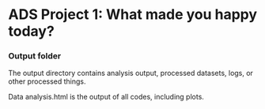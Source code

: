 # ADS Project 1: What made you happy today?
### Output folder

The output directory contains analysis output, processed datasets, logs, or other processed things.

Data analysis.html is the output of all codes, including plots.
